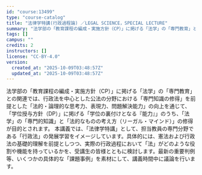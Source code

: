 ```yaml
---
id: "course:13499"
type: "course-catalog"
title: "法律学特講(行政過程論) ／LEGAL SCIENCE，SPECIAL LECTURE"
summary: "法学部の「教育課程の編成・実施方針（CP）」に掲げる「法学」の「専門教育」との関連では、行政法を中心とした公法の分野における「専門知識の修得」を前提とした「法的・論理的な思考力、表現力、問題解決能力」の向上を通じて、「学位授与方針（DP）」…"
tags: []
campus: ""
credits: 2
instructors: []
license: "CC-BY-4.0"
version:
  created_at: "2025-10-09T03:48:57Z"
  updated_at: "2025-10-09T03:48:57Z"
---
```

法学部の「教育課程の編成・実施方針（CP）」に掲げる「法学」の「専門教育」との関連では、行政法を中心とした公法の分野における「専門知識の修得」を前提とした「法的・論理的な思考力、表現力、問題解決能力」の向上を通じて、「学位授与方針（DP）」に掲げる「学位の裏付けとなる『能力』」のうち、「法学」の「専門的知識」と「法的なものの考え方（リーガル・マインド）」の修得が目的とされます。 本講義では、「法律学特講」として、担当教員の専門分野である「行政法」の発展学習をイメージしています。具体的には、憲法および行政法の基礎的理解を前提としつつ、実際の行政過程において「法」がどのような役割や機能を持っているかを、受講生の皆様とともに検討します。最新の重要判例等、いくつかの具体的な「課題事例」を素材にして、講義時間中に議論を行います。
